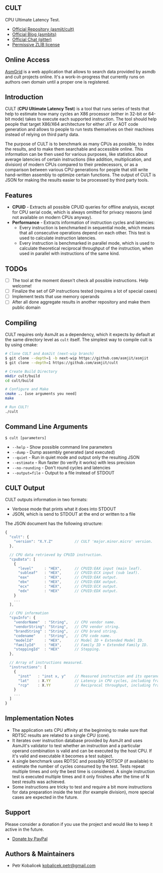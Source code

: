 CULT
----

CPU Ultimate Latency Test.

  * [Official Repository (asmjit/cult)](https://github.com/asmjit/cult)
  * [Official Blog (asmbits)](https://asmbits.blogspot.com/ncr)
  * [Official Chat (gitter)](https://gitter.im/asmjit/asmjit)
  * [Permissive ZLIB license](./LICENSE.md)

Online Access
-------------

[AsmGrid](https://kobalicek.com/asmgrid) is a web application that allows to search data provided by asmdb and cult projects online. It's a work-in-progress that currently runs on authors own domain until a proper one is registered.

Introduction
------------

CULT (**CPU Ultimate Latency Test**) is a tool that runs series of tests that help to estimate how many cycles an X86 processor (either in 32-bit or 64-bit mode) takes to execute each supported instruction. The tool should help people that target X86/X64 architecture for either JIT or AOT code generation and allows to people to run tests themselves on their machines instead of relying on third party data.

The purpose of CULT is to benchmark as many CPUs as possible, to index the results, and to make them searchable and accessible online. This information can be then used for various purposes, like statistics about average latencies of certain instructions (like addition, multiplication, and division) of modern CPUs compared to their predecessors, or as a comparison between various CPU generations for people that still write hand-written assembly to optimize certain functions. The output of CULT is JSON for making the results easier to be processed by third party tools.

Features
--------

  * **CPUID** - Extracts all possible CPUID queries for offline analysis, except for CPU serial code, which is always omitted for privacy reasons (and not available on modern CPUs anyway).
  * **Performance** - Extracts information of instruction cycles and latencies:
    * Every instruction is benchmarked in sequential mode, which means that all consecutive operations depend on each other. This test is used to calculate instruction latencies.
    * Every instruction is benchmarked in parallel mode, which is used to calculate theoretical reciprocal throughput of the instruction, when used in parallel with instructions of the same kind.

TODOs
-----

  * [ ] The tool at the moment doesn't check all possible instructions. Help welcome!
  * [ ] Finalize the set of GP instructions tested (requires a lot of special cases)
  * [ ] Implement tests that use memory operands
  * [ ] After all done aggregate results in another repository and make them public domain

Compiling
---------

CULT requires only AsmJit as a dependency, which it expects by default at the same directory level as `cult` itself. The simplest way to compile cult is by using cmake:

```bash
# Clone CULT and AsmJit (next-wip branch)
$ git clone --depth=1 -b next-wip https://github.com/asmjit/asmjit
$ git clone --depth=1 https://github.com/asmjit/cult

# Create Build Directory
mkdir cult/build
cd cult/build

# Configure and Make
cmake .. [use arguments you need]
make

# Run CULT!
./cult
```

Command Line Arguments
----------------------

`$ cult [parameters]`

  * `--help` - Show possible command line parameters
  * `--dump` - Dump assembly generated (and executed)
  * `--quiet` - Run in quiet mode and output only the resulting JSON
  * `--estimate` - Run faster (to verify it works) with less precision
  * `--no-rounding` - Don't round cycles and latencies
  * `--output=file` - Output to a file instead of STDOUT

CULT Output
-----------

CULT outputs information in two formats:

  * Verbose mode that prints what it does into STDOUT
  * JSON, which is send to STDOUT at the end or written to a file

The JSON document has the following structure:

```js
{
  "cult": {
    "version": "X.Y.Z"          // CULT 'major.minor.micro' version.
  },

  // CPU data retrieved by CPUID instruction.
  "cpuData": [
    {
      "level"     : "HEX",      // CPUID:EAX input (main leaf).
      "subleaf"   : "HEX",      // CPUID:ECX input (sub leaf).
      "eax"       : "HEX",      // CPUID:EAX output.
      "ebx"       : "HEX",      // CPUID:EBX output.
      "ecx"       : "HEX",      // CPUID:ECX output.
      "edx"       : "HEX"       // CPUID:EDX output.
    }
    ...
  ],

  // CPU information
  "cpuInfo": {
    "vendorName"  : "String",   // CPU vendor name.
    "vendorString": "String",   // CPU vendor string.
    "brandString" : "String",   // CPU brand string.
    "codename"    : "String",   // CPU code name.
    "modelId"     : "HEX",      // Model ID + Extended Model ID.
    "familyId"    : "HEX",      // Family ID + Extended Family ID.
    "steppingId"  : "HEX"       // Stepping.
  },

  // Array of instructions measured.
  "instructions": [
    {
      "inst"   : "inst x, y"    // Measured instruction and its operands (unique).
      "lat"    : X.YY           // Latency in CPU cycles, including fractions.
      "rcp"    : X.YY           // Reciprocal throughput, including fractions.
    }
    ...
  ]
}
```

Implementation Notes
--------------------

  * The application sets CPU affinity at the beginning to make sure that RDTSC results are related to a single CPU (core).
  * It iterates over instruction database provided by AsmJit and uses AsmJit's validator to test whether an instruction and a particular operand combination is valid and can be executed by the host CPU. If it's valid and executable it becomes a test subject.
  * A single benchmark uses RDTSC and possibly RDTSCP (if available) to estimate the number of cycles consumed by the test. Tests repeat multiple times and only the best time is considered. A single instruction test is executed multiple times and it only finishes after the time of N best results was achieved.
  * Some instructions are tricky to test and require a bit more instructions for data preparation inside the test (for example division), more special cases are expected in the future.

Support
-------

Please consider a donation if you use the project and would like to keep it active in the future.

  * [Donate by PayPal](https://www.paypal.com/cgi-bin/webscr?cmd=_donations&business=QDRM6SRNG7378&lc=EN;&item_name=cult&currency_code=EUR)

Authors & Maintainers
---------------------

  * Petr Kobalicek <kobalicek.petr@gmail.com>
